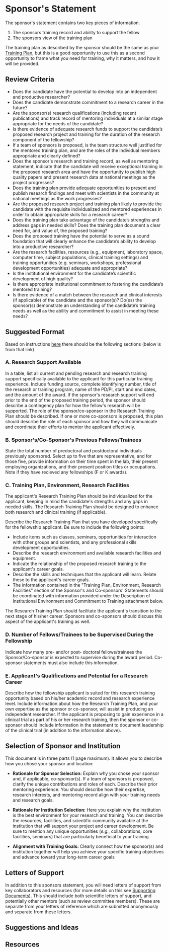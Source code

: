 # Sponsor's Statement

The sponsor's statement contains two key pieces of information.

1.  The sponsors training record and ability to support the fellow
2.  The sponsors view of the training plan

The training plan as described by the sponsor should be the same as your [Training Plan](Training_Plan.md), but this is a good opportunity to use this as a second opportunity to frame what you need for training, why it matters, and how it will be provided.  

## Review Criteria

* Does the candidate have the potential to develop into an independent and productive researcher? 
* Does the candidate demonstrate commitment to a research career in the future? 
* Are the sponsor(s) research qualifications (including recent publications) and track record of mentoring individuals at a similar stage appropriate for the needs of the candidate? 
* Is there evidence of adequate research funds to support the candidate’s proposed research project and training for the duration of the research component of the fellowship? 
* If a team of sponsors is proposed, is the team structure well justified for the mentored training plan, and are the roles of the individual members appropriate and clearly defined? 
* Does the sponsor's research and training record, as well as mentoring statement, indicate that the candidate will receive exceptional training in the proposed research area and have the opportunity to publish high quality papers and present research data at national meetings as the project progresses? 
* Does the training plan provide adequate opportunities to present and publish research findings and meet with scientists in the community at national meetings as the work progresses?
* Are the proposed research project and training plan likely to provide the candidate with the requisite individualized and mentored experiences in order to obtain appropriate skills for a research career?
* Does the training plan take advantage of the candidate’s strengths and address gaps in needed skills? Does the training plan document a clear need for, and value of, the proposed training?
* Does the proposed training have the potential to serve as a sound foundation that will clearly enhance the candidate’s ability to develop into a productive researcher?
* Are the research facilities, resources (e.g., equipment, laboratory space, computer time, subject populations, clinical training settings) and training opportunities (e.g. seminars, workshops, professional development opportunities) adequate and appropriate? 
* Is the institutional environment for the candidate’s scientific development of high quality? 
* Is there appropriate institutional commitment to fostering the candidate’s mentored training?
* Is there evidence of a match between the research and clinical interests (if applicable) of the candidate and the sponsor(s)? Do(es) the sponsor(s) demonstrate an understanding of the candidate’s training needs as well as the ability and commitment to assist in meeting these needs? 

## Suggested Format

Based on instructions [here](https://grants.nih.gov/grants/how-to-apply-application-guide/forms-e/general/g.430-phs-fellowship-supplemental-form.htm#9) there should be the following sections (below is from that link)

### A. Research Support Available
In a table, list all current and pending research and research training support specifically available to the applicant for this particular training experience. Include funding source, complete identifying number, title of the research or training program, name of the PD/PI, start and end dates, and the amount of the award. If the sponsor's research support will end prior to the end of the proposed training period, the sponsor should describe a contingency plan for how the fellow's research will be supported.  The role of the sponsor/co-sponsor in the Research Training Plan should be described. If one or more co-sponsors is proposed, this plan should describe the role of each sponsor and how they will communicate and coordinate their efforts to mentor the applicant effectively.

### B. Sponsor's/Co-Sponsor's Previous Fellows/Trainees
State the total number of predoctoral and postdoctoral individuals previously sponsored. Select up to five that are representative, and for those five, provide information on their time spent in the lab, their present employing organizations, and their present position titles or occupations.  Note if they have recieved any fellowships (F or K awards).

### C. Training Plan, Environment, Research Facilities
The applicant's Research Training Plan should be individualized for the applicant, keeping in mind the candidate's strengths and any gaps in needed skills. The Research Training Plan should be designed to enhance both research and clinical training (if applicable).

Describe the Research Training Plan that you have developed specifically for the fellowship applicant. Be sure to include the following points:

* Include items such as classes, seminars, opportunities for interaction with other groups and scientists, and any professional skills development opportunities.
* Describe the research environment and available research facilities and equipment.
* Indicate the relationship of the proposed research training to the applicant's career goals.
* Describe the skills and techniques that the applicant will learn. Relate these to the applicant's career goals.
* The information contained in the "Training Plan, Environment, Research Facilities" section of the Sponsor's and Co-sponsors' Statements should be coordinated with information provided under the Description of Institutional Environment and Commitment to Training attachment below.

The Research Training Plan should facilitate the applicant's transition to the next stage of his/her career. Sponsors and co-sponsors should discuss this aspect of the applicant's training as well.

### D. Number of Fellows/Trainees to be Supervised During the Fellowship
Indicate how many pre- and/or post- doctoral fellows/trainees the Sponsor/Co-sponsor is expected to supervise during the award period. Co-sponsor statements must also include this information.

### E. Applicant's Qualifications and Potential for a Research Career
Describe how the fellowship applicant is suited for this research training opportunity based on his/her academic record and research experience level. Include information about how the Research Training Plan, and your own expertise as the sponsor or co-sponsor, will assist in producing an independent researcher.  If the applicant is proposing to gain experience in a clinical trial as part of his or her research training, then the sponsor or co-sponsor should include information in the statement to document leadership of the clinical trial (in addition to the information above).

## Selection of Sponsor and Institution

This document is in three parts (1 page maximum).  It allows you to describe how you chose your sponsor and location:

* **Rationale for Sponsor Selection:** Explain why you chose your sponsor and, if applicable, co-sponsor(s).  If a team of sponsors is proposed, clarify the unique contributions and roles of each.  Describe their prior mentoring experience.  You should describe how their expertise, research interests, and mentoring record align with your training needs and research goals.


* **Rationale for Institution Selection:**  Here you explain why the institution is the best environment for your research and training.  You can describe the resources, facilities, and scientific community available at the institution that will support your project and career development.  Be sure to mention any unique opportunities (*e.g.*, collaborations, core facilities, seminars) that are particularly beneficial to your training.

* **Alignment with Training Goals:**  Clearly connect how the sponsor(s) and institution together will help you achieve your specific training objectives and advance toward your long-term career goals

## Letters of Support 

In addition to this sponsors statement, you will need letters of support from key collaborators and resources (for more details on this see [Supporting Documents](Supporting_Documents)).  This should include both scientific letters of support, and potentially other mentors (such as review committee members).  These are separate from your letters of reference which are submitted anonymously and separate from these letters.

## Suggestions and Ideas

## Resources
